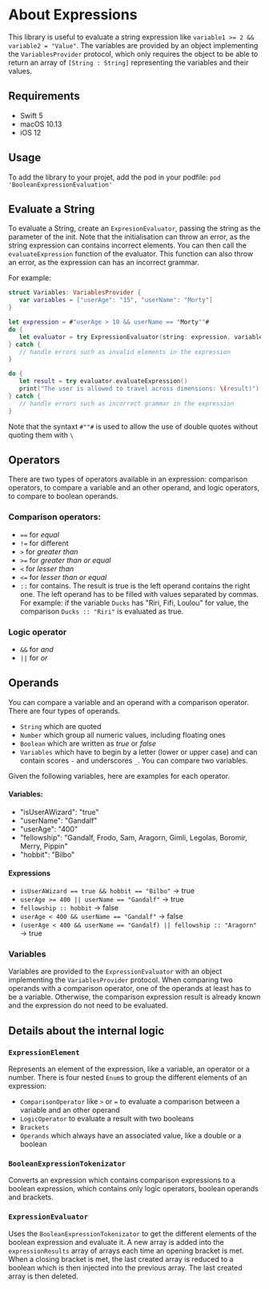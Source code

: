 #  About Expressions

This library is useful to evaluate a string expression like `variable1 >= 2 && variable2 = "Value"`. The variables are provided by an object implementing the `VariablesProvider` protocol, which only requires the object to be able to return an array of  `[String : String]` representing the variables and their values.

## Requirements
- Swift 5
- macOS 10.13
- iOS 12

## Usage

To add the library to your projet, add the pod in your podfile:
`pod 'BooleanExpressionEvaluation'`

## Evaluate a String

To evaluate a String, create an `ExpresionEvaluator`, passing the string as the parameter of the init. Note that the initialisation can throw an error, as the string expression can contains incorrect elements. You can then call the `evaluateExpression` function of the evaluator. This function can also throw an error, as the expression can has an incorrect grammar.

For example:

```swift
struct Variables: VariablesProvider {
   var variables = ["userAge": "15", "userName": "Morty"]
}

let expression = #"userAge > 10 && userName == "Morty""#
do {
   let evaluator = try ExpressionEvaluator(string: expression, variablesProvider: Variables())
} catch {
   // handle errors such as invalid elements in the expression
}

do {
   let result = try evaluator.evaluateExpression()
   print("The user is allowed to travel across dimensions: \(result)")
} catch {
   // handle errors such as incorrect grammar in the expression
}
```

Note that the syntaxt `#""#` is used to allow the use of double quotes without quoting them with `\`

## Operators
There are two types of operators available in an expression: comparison operators, to compare a variable and an other operand, and logic operators, to compare to boolean operands.

### Comparison operators:
- `==` for *equal*
- `!=` for different
- `>` for *greater than*
- `>=` for *greater than or equal*
- `<` for *lesser than*
- `<=` for *lesser than or equal*
- `::` for contains. The result is true is the left operand contains the right one. The left operand has to be filled with values separated by commas. For example: if the variable `Ducks` has "Riri, Fifi, Loulou" for value, the comparison `Ducks :: "Riri"` is evaluated as true.

### Logic operator
- `&&` for *and*
- `||` for *or*

## Operands

You can compare a variable and an operand with a comparison operator. There are four types of operands.
- `String` which are quoted
- `Number` which group all numeric values, including floating ones
- `Boolean` which are written as *true* or *false*
- `Variables` which have to begin by a letter (lower or upper case) and can contain scores `-` and underscores `_`. You can compare two variables.

Given the following variables, here are examples for each operator.
#### Variables: 
- "isUserAWizard": "true"
- "userName": "Gandalf"
- "userAge": "400"
- "fellowship": "Gandalf, Frodo, Sam, Aragorn, Gimli, Legolas, Boromir, Merry, Pippin"
- "hobbit": "Bilbo"

#### Expressions
- `isUserAWizard == true && hobbit == "Bilbo"` → true
- `userAge >= 400 || userName == "Gandalf"` → true
- `fellowship :: hobbit` → false
- `userAge < 400 && userName == "Gandalf"` → false
- `(userAge < 400 && userName == "Gandalf) || fellowship :: "Aragorn"` → true

### Variables
Variables are provided to the `ExpressionEvaluator` with an object implementing the `VariablesProvider` protocol. When comparing two operands with a comparison operator, one of the operands at least has to be a variable. Otherwise, the comparison expression result is already known and the expression do not need to be evaluated.

## Details about the internal logic

### `ExpressionElement`

Represents an element of the expression, like  a variable, an operator or a number. There is four nested `Enum`s to group the different elements of an expression:
- `ComparisonOperator` like `>` or `=`  to evaluate a comparison between a variable and an other operand
- `LogicOperator` to evaluate a result with two booleans
- `Brackets`
- `Operands`  which always have an associated value, like a double or a boolean
    
### `BooleanExpressionTokenizator`

Converts an expression which contains comparison expressions to a boolean expression, which contains only logic operators, boolean operands and brackets.

### `ExpressionEvaluator`

Uses the `BooleanExpressionTokenizator`  to get the different elements of the boolean expression and evaluate it. A new array is added into the `expressionResults` array of arrays each time an opening bracket is met. When a closing bracket is met, the last created array is reduced to a boolean which is then injected into the previous array.  The last created array is then deleted.



